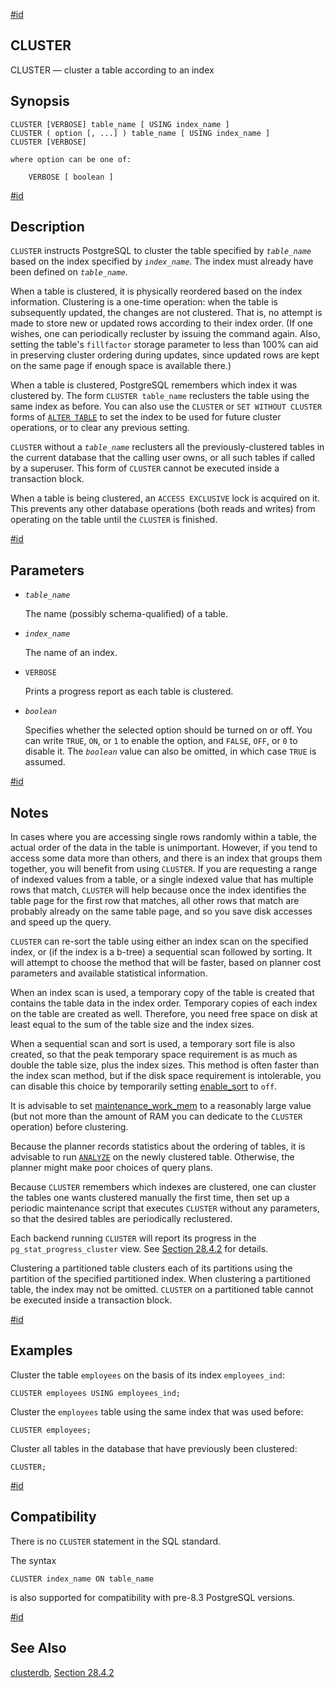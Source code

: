 [#id](#SQL-CLUSTER)

## CLUSTER

CLUSTER — cluster a table according to an index

## Synopsis

```
CLUSTER [VERBOSE] table_name [ USING index_name ]
CLUSTER ( option [, ...] ) table_name [ USING index_name ]
CLUSTER [VERBOSE]

where option can be one of:

    VERBOSE [ boolean ]
```

[#id](#id-1.9.3.51.5)

## Description

`CLUSTER` instructs PostgreSQL to cluster the table specified by _`table_name`_ based on the index specified by _`index_name`_. The index must already have been defined on _`table_name`_.

When a table is clustered, it is physically reordered based on the index information. Clustering is a one-time operation: when the table is subsequently updated, the changes are not clustered. That is, no attempt is made to store new or updated rows according to their index order. (If one wishes, one can periodically recluster by issuing the command again. Also, setting the table's `fillfactor` storage parameter to less than 100% can aid in preserving cluster ordering during updates, since updated rows are kept on the same page if enough space is available there.)

When a table is clustered, PostgreSQL remembers which index it was clustered by. The form `CLUSTER table_name` reclusters the table using the same index as before. You can also use the `CLUSTER` or `SET WITHOUT CLUSTER` forms of [`ALTER TABLE`](sql-altertable) to set the index to be used for future cluster operations, or to clear any previous setting.

`CLUSTER` without a _`table_name`_ reclusters all the previously-clustered tables in the current database that the calling user owns, or all such tables if called by a superuser. This form of `CLUSTER` cannot be executed inside a transaction block.

When a table is being clustered, an `ACCESS EXCLUSIVE` lock is acquired on it. This prevents any other database operations (both reads and writes) from operating on the table until the `CLUSTER` is finished.

[#id](#id-1.9.3.51.6)

## Parameters

- _`table_name`_

  The name (possibly schema-qualified) of a table.

- _`index_name`_

  The name of an index.

- `VERBOSE`

  Prints a progress report as each table is clustered.

- _`boolean`_

  Specifies whether the selected option should be turned on or off. You can write `TRUE`, `ON`, or `1` to enable the option, and `FALSE`, `OFF`, or `0` to disable it. The _`boolean`_ value can also be omitted, in which case `TRUE` is assumed.

[#id](#id-1.9.3.51.7)

## Notes

In cases where you are accessing single rows randomly within a table, the actual order of the data in the table is unimportant. However, if you tend to access some data more than others, and there is an index that groups them together, you will benefit from using `CLUSTER`. If you are requesting a range of indexed values from a table, or a single indexed value that has multiple rows that match, `CLUSTER` will help because once the index identifies the table page for the first row that matches, all other rows that match are probably already on the same table page, and so you save disk accesses and speed up the query.

`CLUSTER` can re-sort the table using either an index scan on the specified index, or (if the index is a b-tree) a sequential scan followed by sorting. It will attempt to choose the method that will be faster, based on planner cost parameters and available statistical information.

When an index scan is used, a temporary copy of the table is created that contains the table data in the index order. Temporary copies of each index on the table are created as well. Therefore, you need free space on disk at least equal to the sum of the table size and the index sizes.

When a sequential scan and sort is used, a temporary sort file is also created, so that the peak temporary space requirement is as much as double the table size, plus the index sizes. This method is often faster than the index scan method, but if the disk space requirement is intolerable, you can disable this choice by temporarily setting [enable_sort](runtime-config-query#GUC-ENABLE-SORT) to `off`.

It is advisable to set [maintenance_work_mem](runtime-config-resource#GUC-MAINTENANCE-WORK-MEM) to a reasonably large value (but not more than the amount of RAM you can dedicate to the `CLUSTER` operation) before clustering.

Because the planner records statistics about the ordering of tables, it is advisable to run [`ANALYZE`](sql-analyze) on the newly clustered table. Otherwise, the planner might make poor choices of query plans.

Because `CLUSTER` remembers which indexes are clustered, one can cluster the tables one wants clustered manually the first time, then set up a periodic maintenance script that executes `CLUSTER` without any parameters, so that the desired tables are periodically reclustered.

Each backend running `CLUSTER` will report its progress in the `pg_stat_progress_cluster` view. See [Section 28.4.2](progress-reporting#CLUSTER-PROGRESS-REPORTING) for details.

Clustering a partitioned table clusters each of its partitions using the partition of the specified partitioned index. When clustering a partitioned table, the index may not be omitted. `CLUSTER` on a partitioned table cannot be executed inside a transaction block.

[#id](#id-1.9.3.51.8)

## Examples

Cluster the table `employees` on the basis of its index `employees_ind`:

```
CLUSTER employees USING employees_ind;
```

Cluster the `employees` table using the same index that was used before:

```
CLUSTER employees;
```

Cluster all tables in the database that have previously been clustered:

```
CLUSTER;
```

[#id](#id-1.9.3.51.9)

## Compatibility

There is no `CLUSTER` statement in the SQL standard.

The syntax

```
CLUSTER index_name ON table_name
```

is also supported for compatibility with pre-8.3 PostgreSQL versions.

[#id](#id-1.9.3.51.10)

## See Also

[clusterdb](app-clusterdb), [Section 28.4.2](progress-reporting#CLUSTER-PROGRESS-REPORTING)
